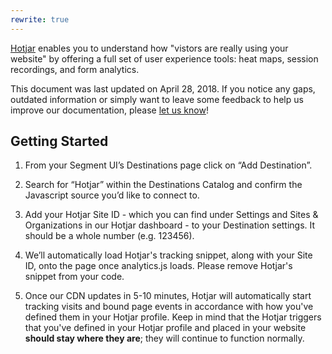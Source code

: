 ```yaml
---
rewrite: true
---
```


[Hotjar](https://help.hotjar.com/hc/en-us) enables you to understand how "vistors are really using your website" by offering a full set of user experience tools: heat maps, session recordings, and form analytics.

This document was last updated on April 28, 2018. If you notice any gaps, outdated information or simply want to leave some feedback to help us improve our documentation, please [let us know](https://segment.com/help/contact)!


## Getting Started

<!-- {{>connection-modes}} -->

1. From your Segment UI’s Destinations page click on “Add Destination”.

2. Search for “Hotjar” within the Destinations Catalog and confirm the Javascript source you’d like to connect to.

3. Add your Hotjar Site ID - which you can find under Settings and Sites & Organizations in our Hotjar dashboard - to your Destination settings. It should be a whole number (e.g. 123456).  

4. We’ll automatically load Hotjar's tracking snippet, along with your Site ID, onto the page once analytics.js loads. Please remove Hotjar's snippet from your code. 

5. Once our CDN updates in 5-10 minutes, Hotjar will automatically start tracking visits and bound page events in accordance with how you've defined them in your Hotjar profile. Keep in mind that the Hotjar triggers that you've defined in your Hotjar profile and placed in your website **should stay where they are**; they will continue to function normally.
